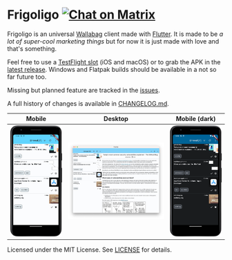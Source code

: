 # Frigoligo [![Chat on Matrix](https://matrix.to/img/matrix-badge.svg)](https://matrix.to/#/#frigoligo:one.ems.host)

Frigoligo is an universal [Wallabag](https://wallabag.org/) client made with [Flutter](https://flutter.dev/).
It is made to be _a lot of super-cool marketing things_ but for now it is just made with love and that's something.

Feel free to use a [TestFlight slot](https://testflight.apple.com/join/nYnbySd8) (iOS and macOS) or to grab the APK in the [latest release](https://github.com/casimir/frigoligo/releases/latest/download/frigoligo-release.apk.zip). Windows and Flatpak builds should be available in a not so far future too.

Missing but planned feature are tracked in the [issues](https://github.com/casimir/frigoligo/issues?q=is%3Aissue+is%3Aopen+label%3A"missing+feature").

A full history of changes is available in [CHANGELOG.md](./CHANGELOG.md).

|Mobile|Desktop|Mobile (dark)|
|:-:|:-:|:-:|
|![android screenshot](./assets/screenshots/android_light.png)|![desktop screenshot](./assets/screenshots/desktop.png)|![android dark theme screenshot](./assets/screenshots/android_dark.png)|

Licensed under the MIT License. See [LICENSE](./LICENSE) for details.
